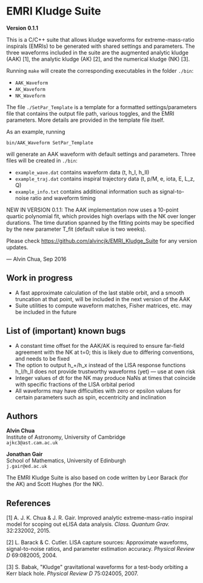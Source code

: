 # EMRI Kludge Suite

**Version 0.1.1**

This is a C/C++ suite that allows kludge waveforms for extreme-mass-ratio inspirals (EMRIs) to be generated with shared settings and parameters. The three waveforms included in the suite are the augmented analytic kludge (AAK) [1], the analytic kludge (AK) [2], and the numerical kludge (NK) [3].

Running `make` will create the corresponding executables in the folder `./bin`:

- `AAK_Waveform`
- `AK_Waveform`
- `NK_Waveform`

The file `./SetPar_Template` is a template for a formatted settings/parameters file that contains the output file path, various toggles, and the EMRI parameters. More details are provided in the template file itself.

As an example, running

`bin/AAK_Waveform SetPar_Template`

will generate an AAK waveform with default settings and parameters. Three files will be created in `./bin`:

- `example_wave.dat` contains waveform data (t, h_I, h_II)
- `example_traj.dat` contains inspiral trajectory data (t, p/M, e, iota, E, L_z, Q)
- `example_info.txt` contains additional information such as signal-to-noise ratio and waveform timing

NEW IN VERSION 0.1.1: The AAK implementation now uses a 10-point quartic polynomial fit, which provides high overlaps with the NK over longer durations. The time duration spanned by the fitting points may be specified by the new parameter T_fit (default value is two weeks).

Please check https://github.com/alvincjk/EMRI_Kludge_Suite for any version updates.

&mdash; Alvin Chua, Sep 2016

## Work in progress

- A fast approximate calculation of the last stable orbit, and a smooth truncation at that point, will be included in the next version of the AAK
- Suite utilities to compute waveform matches, Fisher matrices, etc. may be included in the future

## List of (important) known bugs

- A constant time offset for the AAK/AK is required to ensure far-field agreement with the NK at t=0; this is likely due to differing conventions, and needs to be fixed
- The option to output h_+/h_x instead of the LISA response functions h_I/h_II does not provide trustworthy waveforms (yet) &mdash; use at own risk
- Integer values of dt for the NK may produce NaNs at times that coincide with specific fractions of the LISA orbital period
- All waveforms may have difficulties with zero or epsilon values for certain parameters such as spin, eccentricity and inclination

## Authors

**Alvin Chua**  
Institute of Astronomy, University of Cambridge  
`ajkc3@ast.cam.ac.uk`

**Jonathan Gair**  
School of Mathematics, University of Edinburgh  
`j.gair@ed.ac.uk`

The EMRI Kludge Suite is also based on code written by Leor Barack (for the AK) and Scott Hughes (for the NK).

## References

[1] A. J. K. Chua & J. R. Gair. Improved analytic extreme-mass-ratio inspiral model for scoping out eLISA data analysis. *Class. Quantum Grav.* 32:232002, 2015.

[2] L. Barack & C. Cutler. LISA capture sources: Approximate waveforms, signal-to-noise ratios, and parameter estimation accuracy. *Physical Review D* 69:082005, 2004.

[3] S. Babak, "Kludge" gravitational waveforms for a test-body orbiting a Kerr black hole. *Physical Review D* 75:024005, 2007.
